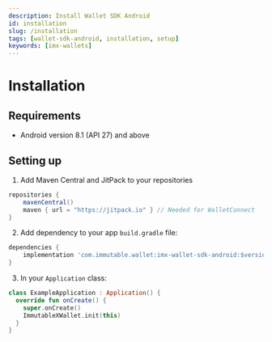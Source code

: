 ```yaml
---
description: Install Wallet SDK Android
id: installation
slug: /installation
tags: [wallet-sdk-android, installation, setup]
keywords: [imx-wallets]
---
```


# Installation

## Requirements
* Android version 8.1 (API 27) and above

## Setting up
1. Add Maven Central and JitPack to your repositories
```groovy
repositories {
    mavenCentral()
    maven { url = "https://jitpack.io" } // Needed for WalletConnect
}
``` 
2. Add dependency to your app `build.gradle` file:
```groovy
dependencies {
    implementation 'com.immutable.wallet:imx-wallet-sdk-android:$version'
}
```
3. In your `Application` class:
```kotlin
class ExampleApplication : Application() {
  override fun onCreate() {
    super.onCreate()
    ImmutableXWallet.init(this)
  }
}
```
